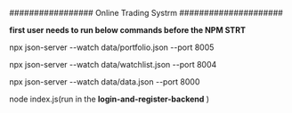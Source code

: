 
################# Online Trading Systrm #####################

__first user needs to run below commands before the  NPM STRT__

 npx json-server --watch data/portfolio.json --port 8005

 npx json-server --watch data/watchlist.json --port 8004

 npx json-server --watch data/data.json --port 8000

 node index.js(run in the __login-and-register-backend__ )


